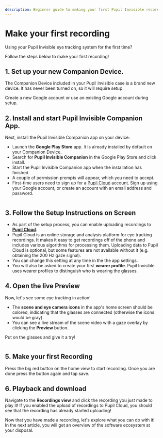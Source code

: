 ```yaml
---
description: Beginner guide to making your first Pupil Invisible recording.
---
```


# Make your first recording

Using your Pupil Invisible eye tracking system for the first time? 

Follow the steps below to make your first recording!

<v-divider></v-divider>

## 1. Set up your new Companion Device.

The Companion Device included in your Pupil Invisible case is a brand new device. It has never been turned on, so it will require setup.

Create a new Google account or use an existing Google account during setup.

## 2. Install and start Pupil Invisible Companion App.

Next, install the Pupil Invisible Companion app on your device:

- Launch the **Google Play Store** app. It is already installed by default on your Companion Device.
- Search for **Pupil Invisible Companion** in the Google Play Store and click install.
- Start the Pupil Invisible Companion app when the installation has finished.
- A couple of permission prompts will appear, which you need to accept.
- First-time users need to sign up for a [Pupil Cloud](https://cloud.pupil-labs.com/) account. Sign up using your Google account, or create an account with an email address and password.

<div class="pb-4" style="display:grid;grid-template-columns:1fr 1fr;gap:40px;">
  <a href="https://play.google.com/store/apps/details?id=com.pupillabs.invisiblecomp" target="_blank">
  <v-img
    :src="require('../../media/invisible/getting-started/google-play-badge.png')"
    style="width:80%;"
    contain
  >
  </v-img>
  </a>
  <v-img
    :src="require('../../media/invisible/getting-started/companion_app_logo.jpg')"
    style="width:80%;"
    contain
  >
  </v-img>
</div>

## 3. Follow the Setup Instructions on Screen

- As part of the setup process, you can enable uploading recordings to [**Pupil Cloud**](https://cloud.pupil-labs.com/).
- Pupil Cloud is an online storage and analysis platform for eye tracking recordings. It makes it easy to get recordings off of the phone and includes various algorithms for processing them. Uploading data to Pupil Cloud is optional, but some features are not available without it (e.g. obtaining the 200 Hz gaze signal).
- You can change this setting at any time in the the app settings.
- You will also be asked to create your first **wearer profile**. Pupil Invisible uses wearer profiles to distinguish who is wearing the glasses.

## 4. Open the live Preview

Now, let's see some eye tracking in action!

- The **scene and eye camera icons** in the app's home screen should be colored, indicating that the glasses are connected (otherwise the icons would be gray).
- You can see a live stream of the scene video with a gaze overlay by clicking the **Preview** button.

Put on the glasses and give it a try!

<div class="pb-4" style="display:flex;justify-content:center;">
  <v-img
    :src="require('../../media/invisible/getting-started/PI-Home_UI-white.jpg')"
    max-width=100%
  >
  </v-img>
</div>

## 5. Make your first Recording

Press the big red button on the home view to start recording. Once you are done press the button again and tap save.

## 6. Playback and download

Navigate to the **Recordings view** and click the recording you just made to play it! If you enabled the upload of recordings to Pupil Cloud, you should see that the recording has already started uploading!

<v-divider></v-divider>

Now that you have made a recording, let's explore what you can do with it! In the next article, you will get an overview of the software ecosystem at your disposal.
